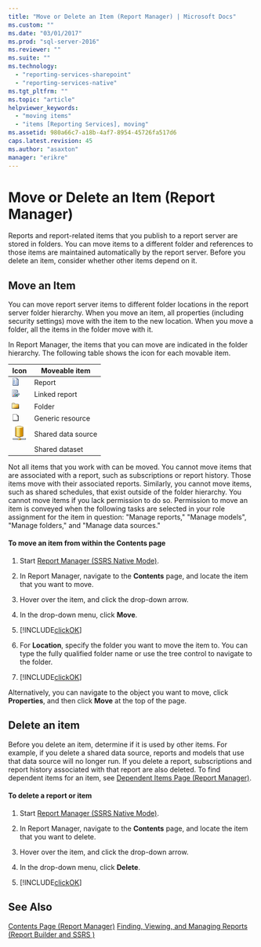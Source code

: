 ```yaml
---
title: "Move or Delete an Item (Report Manager) | Microsoft Docs"
ms.custom: ""
ms.date: "03/01/2017"
ms.prod: "sql-server-2016"
ms.reviewer: ""
ms.suite: ""
ms.technology: 
  - "reporting-services-sharepoint"
  - "reporting-services-native"
ms.tgt_pltfrm: ""
ms.topic: "article"
helpviewer_keywords: 
  - "moving items"
  - "items [Reporting Services], moving"
ms.assetid: 980a66c7-a18b-4af7-8954-45726fa517d6
caps.latest.revision: 45
ms.author: "asaxton"
manager: "erikre"
---
```

# Move or Delete an Item (Report Manager)
  Reports and report-related items that you publish to a report server are stored in folders. You can move items to a different folder and references to those items are maintained automatically by the report server. Before you delete an item, consider whether other items depend on it.  
  
## Move an Item  
 You can move report server items to different folder locations in the report server folder hierarchy. When you move an item, all properties (including security settings) move with the item to the new location. When you move a folder, all the items in the folder move with it.  
  
 In Report Manager, the items that you can move are indicated in the folder hierarchy. The following table shows the icon for each movable item.  
  
|Icon|Moveable item|  
|----------|-------------------|  
|![Report icon](../../reporting-services/report-server/media/hlp-16doc.gif "Report icon")|Report|  
|![Linked report icon](../../reporting-services/report-server/media/hlp-16linked.gif "Linked report icon")|Linked report|  
|![Folder icon](../../reporting-services/report-server/media/hlp-16folder.gif "Folder icon")|Folder|  
|![generic resource icon](../../reporting-services/report-server/media/hlp-16file.gif "generic resource icon")|Generic resource|  
|![Shared data source icon](../../reporting-services/report-data/media/hlp-16datasource.png "Shared data source icon")|Shared data source|  
||Shared dataset|  
  
 Not all items that you work with can be moved. You cannot move items that are associated with a report, such as subscriptions or report history. Those items move with their associated reports. Similarly, you cannot move items, such as shared schedules, that exist outside of the folder hierarchy. You cannot move items if you lack permission to do so. Permission to move an item is conveyed when the following tasks are selected in your role assignment for the item in question: "Manage reports," "Manage models", "Manage folders," and "Manage data sources."  
  
#### To move an item from within the Contents page  
  
1.  Start [Report Manager  &#40;SSRS Native Mode&#41;](http://msdn.microsoft.com/en-US/library/ms157147(SQL.130).aspx).  
  
2.  In Report Manager, navigate to the **Contents** page, and locate the item that you want to move.  
  
3.  Hover over the item, and click the drop-down arrow.  
  
4.  In the drop-down menu, click **Move**.  
  
5.  [!INCLUDE[clickOK](../../analysis-services/data-mining/includes/clickok-md.md)]  
  
6.  For **Location**, specify the folder you want to move the item to. You can type the fully qualified folder name or use the tree control to navigate to the folder.  
  
7.  [!INCLUDE[clickOK](../../analysis-services/data-mining/includes/clickok-md.md)]  
  
 Alternatively, you can navigate to the object you want to move, click **Properties**, and then click **Move** at the top of the page.  
  
## Delete an item  
 Before you delete an item, determine if it is used by other items. For example, if you delete a shared data source, reports and models that use that data source will no longer run. If you delete a report, subscriptions and report history associated with that report are also deleted. To find dependent items for an item, see [Dependent Items Page &#40;Report Manager&#41;](http://msdn.microsoft.com/en-US/library/ms181426(SQL.130).aspx).  
  
#### To delete a report or item  
  
1.  Start [Report Manager  &#40;SSRS Native Mode&#41;](http://msdn.microsoft.com/en-US/library/ms157147(SQL.130).aspx).  
  
2.  In Report Manager, navigate to the **Contents** page, and locate the item that you want to delete.  
  
3.  Hover over the item, and click the drop-down arrow.  
  
4.  In the drop-down menu, click **Delete**.  
  
5.  [!INCLUDE[clickOK](../../analysis-services/data-mining/includes/clickok-md.md)]  
  
## See Also  
 [Contents Page &#40;Report Manager&#41;](http://msdn.microsoft.com/en-US/library/ms186470(SQL.130).aspx)   
 [Finding, Viewing, and Managing Reports &#40;Report Builder and SSRS &#41;](../../reporting-services/report-builder/finding-viewing-and-managing-reports-report-builder-and-ssrs.md)  
  
  
